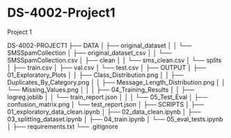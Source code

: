 # DS-4002-Project1
Project 1

DS-4002-PROJECT1
├── DATA
│   ├── original_dataset
│   │   └── SMSSpamCollection
│   ├── original_dataset_csv
│   │   └── SMSSpamCollection.csv
│   ├── clean
│   │   └── sms_clean.csv
│   └── splits
│       ├── train.csv
│       ├── val.csv
│       └── test.csv
│
├── OUTPUT
│   ├── 01_Exploratory_Plots
│   │   ├── Class_Distribution.png
│   │   ├── Duplicates_By_Category.png
│   │   ├── Message_Length_Distribution.png
│   │   └── Missing_Values.png
│   │
│   ├── 04_Training_Results
│   │   ├── logreg.joblib
│   │   └── train_report.json
│   │
│   └── 05_Test_Eval
│       ├── confusion_matrix.png
│       └── test_report.json
│
├── SCRIPTS
│   ├── 01_exploratory_data_clean.ipynb
│   ├── 02_data_clean.ipynb
│   ├── 03_splitting_dataset.ipynb
│   ├── 04_train.ipynb
│   └── 05_eval_tests.ipynb
│
├── requirements.txt
└── .gitignore
